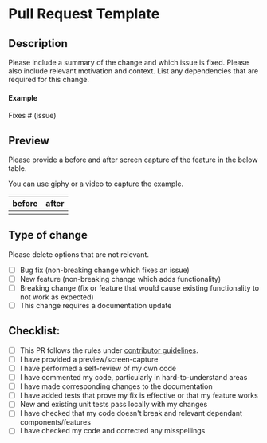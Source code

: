# Pull Request Template

## Description

Please include a summary of the change and which issue is fixed. Please also include relevant motivation and context. List any dependencies that are required for this change.

#### Example

Fixes # (issue)



## Preview

Please provide a before and after screen capture of the feature in the below table.

You can use giphy or a video to capture the example.

before | after
--- | ---
<before> | <after>


## Type of change

Please delete options that are not relevant.

- [ ] Bug fix (non-breaking change which fixes an issue)
- [ ] New feature (non-breaking change which adds functionality)
- [ ] Breaking change (fix or feature that would cause existing functionality to not work as expected)
- [ ] This change requires a documentation update

## Checklist:

- [ ] This PR follows the rules under [contributor guidelines](https://github.com/thenewboston-developers/Website#contributing).
- [ ] I have provided a preview/screen-capture
- [ ] I have performed a self-review of my own code
- [ ] I have commented my code, particularly in hard-to-understand areas
- [ ] I have made corresponding changes to the documentation
- [ ] I have added tests that prove my fix is effective or that my feature works
- [ ] New and existing unit tests pass locally with my changes
- [ ] I have checked that my code doesn't break and relevant dependant components/features
- [ ] I have checked my code and corrected any misspellings